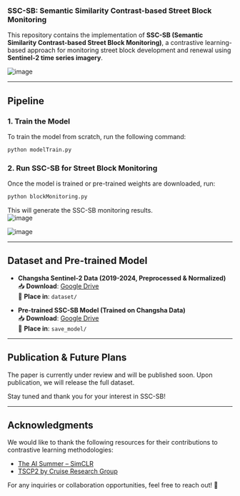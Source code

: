 ### **SSC-SB: Semantic Similarity Contrast-based Street Block Monitoring**  

This repository contains the implementation of **SSC-SB (Semantic Similarity Contrast-based Street Block Monitoring)**, a contrastive learning-based approach for monitoring street block development and renewal using **Sentinel-2 time series imagery**.  

![image](https://github.com/user-attachments/assets/985c36f0-1a70-4351-b706-9b04ac1a5b52)


---

## **Pipeline**  

### **1. Train the Model**  
To train the model from scratch, run the following command:  
```bash
python modelTrain.py
```  

### **2. Run SSC-SB for Street Block Monitoring**  
Once the model is trained or pre-trained weights are downloaded, run:  
```bash
python blockMonitoring.py
```  
This will generate the SSC-SB monitoring results.  
![image](https://github.com/user-attachments/assets/26c1655e-166d-409d-8046-1910f0dfd7de)

![image](https://github.com/user-attachments/assets/efa0e060-b8d7-43cc-aef9-8833b653770b)

---

## **Dataset and Pre-trained Model**  

- **Changsha Sentinel-2 Data (2019-2024, Preprocessed & Normalized)**  
  📥 **Download**: [Google Drive](https://drive.google.com/drive/folders/1hnrXD46nRU7I2mOuMeslfeVpVbHYkG_t?usp=drive_link)  
  📂 **Place in**: `dataset/`  

- **Pre-trained SSC-SB Model (Trained on Changsha Data)**  
  📥 **Download**: [Google Drive](https://drive.google.com/drive/folders/1D_Em8llo4khvGnAi6kWch6oTjN4t9iRP?usp=drive_link)  
  📂 **Place in**: `save_model/`  

---

## **Publication & Future Plans**  

The paper is currently under review and will be published soon. Upon publication, we will release the full dataset.  

Stay tuned and thank you for your interest in SSC-SB!  

---

## **Acknowledgments**  

We would like to thank the following resources for their contributions to contrastive learning methodologies:  

- [The AI Summer – SimCLR](https://theaisummer.com/simclr/)  
- [TSCP2 by Cruise Research Group](https://github.com/cruiseresearchgroup/TSCP2)  

For any inquiries or collaboration opportunities, feel free to reach out! 🚀
